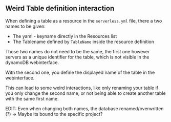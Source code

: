 ## Weird Table definition interaction
When defining a table as a resource in the `serverless.yml` file, there a two names to be given:
- The yaml - keyname directly in the Resources list
- The Tablename defined by `TableName` inside the resource definition

Those two names do not need to be the same, the first one however servers as a unique identifier for the table, which is not visible in the dynamoDB webinterface.

 With the second one, you define the displayed name of the table in the webinterface.

 This can lead to some weird interactions, like only renaming your table if you only change the second name, or not being able to create another table with the same first name.

 EDIT: Even when changing both names, the database renamed/overwritten (?)
 -> Maybe its bound to the specific project?